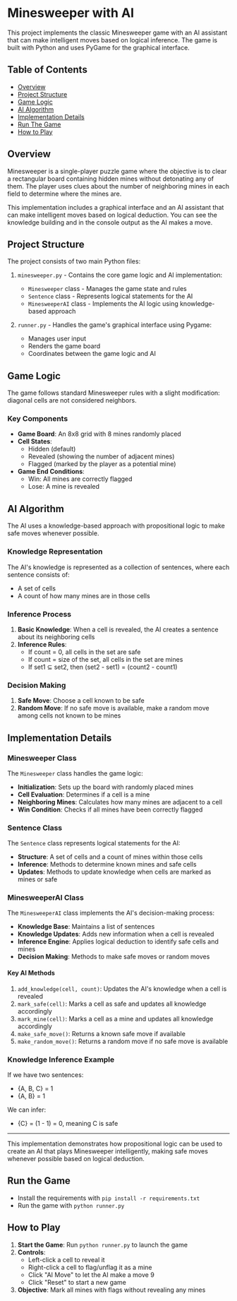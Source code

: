 # Minesweeper with AI

This project implements the classic Minesweeper game with an AI assistant that can make intelligent moves based on logical inference. The game is built with Python and uses PyGame for the graphical interface.

## Table of Contents

- [Overview](#overview)
- [Project Structure](#project-structure)
- [Game Logic](#game-logic)
- [AI Algorithm](#ai-algorithm)
- [Implementation Details](#implementation-details)
- [Run The Game](#run-the-game)
- [How to Play](#how-to-play)

## Overview

Minesweeper is a single-player puzzle game where the objective is to clear a rectangular board containing hidden mines without detonating any of them. The player uses clues about the number of neighboring mines in each field to determine where the mines are.

This implementation includes a graphical interface and an AI assistant that can make intelligent moves based on logical deduction. You can see the knowledge building and in the console output as the AI makes a move.

## Project Structure

The project consists of two main Python files:

1. `minesweeper.py` - Contains the core game logic and AI implementation:

   - `Minesweeper` class - Manages the game state and rules
   - `Sentence` class - Represents logical statements for the AI
   - `MinesweeperAI` class - Implements the AI logic using knowledge-based approach

2. `runner.py` - Handles the game's graphical interface using Pygame:
   - Manages user input
   - Renders the game board
   - Coordinates between the game logic and AI

## Game Logic

The game follows standard Minesweeper rules with a slight modification: diagonal cells are not considered neighbors.

### Key Components

- **Game Board**: An 8x8 grid with 8 mines randomly placed
- **Cell States**:
  - Hidden (default)
  - Revealed (showing the number of adjacent mines)
  - Flagged (marked by the player as a potential mine)
- **Game End Conditions**:
  - Win: All mines are correctly flagged
  - Lose: A mine is revealed

## AI Algorithm

The AI uses a knowledge-based approach with propositional logic to make safe moves whenever possible.

### Knowledge Representation

The AI's knowledge is represented as a collection of sentences, where each sentence consists of:

- A set of cells
- A count of how many mines are in those cells

### Inference Process

1. **Basic Knowledge**: When a cell is revealed, the AI creates a sentence about its neighboring cells
2. **Inference Rules**:
   - If count = 0, all cells in the set are safe
   - If count = size of the set, all cells in the set are mines
   - If set1 ⊆ set2, then (set2 - set1) = (count2 - count1)

### Decision Making

1. **Safe Move**: Choose a cell known to be safe
2. **Random Move**: If no safe move is available, make a random move among cells not known to be mines

## Implementation Details

### Minesweeper Class

The `Minesweeper` class handles the game logic:

- **Initialization**: Sets up the board with randomly placed mines
- **Cell Evaluation**: Determines if a cell is a mine
- **Neighboring Mines**: Calculates how many mines are adjacent to a cell
- **Win Condition**: Checks if all mines have been correctly flagged

### Sentence Class

The `Sentence` class represents logical statements for the AI:

- **Structure**: A set of cells and a count of mines within those cells
- **Inference**: Methods to determine known mines and safe cells
- **Updates**: Methods to update knowledge when cells are marked as mines or safe

### MinesweeperAI Class

The `MinesweeperAI` class implements the AI's decision-making process:

- **Knowledge Base**: Maintains a list of sentences
- **Knowledge Updates**: Adds new information when a cell is revealed
- **Inference Engine**: Applies logical deduction to identify safe cells and mines
- **Decision Making**: Methods to make safe moves or random moves

#### Key AI Methods

1. `add_knowledge(cell, count)`: Updates the AI's knowledge when a cell is revealed
2. `mark_safe(cell)`: Marks a cell as safe and updates all knowledge accordingly
3. `mark_mine(cell)`: Marks a cell as a mine and updates all knowledge accordingly
4. `make_safe_move()`: Returns a known safe move if available
5. `make_random_move()`: Returns a random move if no safe move is available

### Knowledge Inference Example

If we have two sentences:

- {A, B, C} = 1
- {A, B} = 1

We can infer:

- {C} = (1 - 1) = 0, meaning C is safe

---

This implementation demonstrates how propositional logic can be used to create an AI that plays Minesweeper intelligently, making safe moves whenever possible based on logical deduction.

## Run the Game

- Install the requirements with `pip install -r requirements.txt`
- Run the game with `python runner.py`

## How to Play

1. **Start the Game**: Run `python runner.py` to launch the game
2. **Controls**:
   - Left-click a cell to reveal it
   - Right-click a cell to flag/unflag it as a mine
   - Click "AI Move" to let the AI make a move 9
   - Click "Reset" to start a new game
3. **Objective**: Mark all mines with flags without revealing any mines
